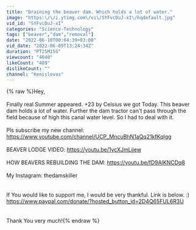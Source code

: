 ```yaml
---
title: "Draining the beaver dam. Which holds a lot of water."
image: "https:\/\/i.ytimg.com\/vi\/SYFvcDuJ-xI\/hqdefault.jpg"
vid_id: "SYFvcDuJ-xI"
categories: "Science-Technology"
tags: ["beaver","dam","removal"]
date: "2022-06-10T00:04:39+03:00"
vid_date: "2022-06-09T13:24:34Z"
duration: "PT25M15S"
viewcount: "4040"
likeCount: "489"
dislikeCount: ""
channel: "Kenislovas"
---
```

{% raw %}Hey,<br /><br />Finally real Summer appeared. +23 by Celsius we got Today. This beaver dam holds a lot of water. Further the dam tractor can't pass through the field because of high this canal water level.  So I had to deal with it. <br /><br />Pls subscribe my new channel:  <a rel="nofollow" target="blank" href="https://www.youtube.com/channel/UCP_MncuBhN1aQq21kfKqIgg">https://www.youtube.com/channel/UCP_MncuBhN1aQq21kfKqIgg</a><br /><br />BEAVER LODGE VIDEO: <a rel="nofollow" target="blank" href="https://youtu.be/1ycXJmLjjew">https://youtu.be/1ycXJmLjjew</a><br /><br />HOW BEAVERS REBUILDING THE DAM: <a rel="nofollow" target="blank" href="https://youtu.be/fD9AlKNCDq8">https://youtu.be/fD9AlKNCDq8</a> <br /><br />My Instagram: thedamskiller<br /><br /><br />If You would like to support me, I would be very thankful. Link is below. :)<br /><a rel="nofollow" target="blank" href="https://www.paypal.com/donate/?hosted_button_id=2D4Q65FUL6R3U">https://www.paypal.com/donate/?hosted_button_id=2D4Q65FUL6R3U</a><br /><br /><br />Thank You very much!{% endraw %}
